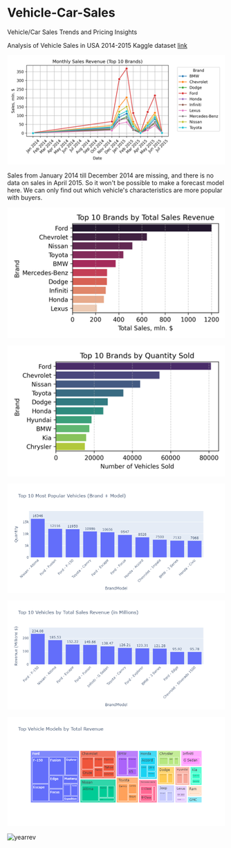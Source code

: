 # Vehicle-Car-Sales
Vehicle/Car Sales Trends and Pricing Insights

Analysis of Vehicle Sales in USA 2014-2015 Kaggle dataset
[link](https://www.kaggle.com/datasets/syedanwarafridi/vehicle-sales-data)

![monthly](output/MonthlySales.png)

Sales from January 2014 till December 2014 are missing, and there is no data on sales in April 2015.
So it won't be possible to make a forecast model here.
We can only find out which vehicle's characteristics are more popular with buyers.

![top10sales](output/brandsales.png)

![top10quantity](output/brandquantity.png)

![modelquantity](output/models_quantity.png)

![modelrevenue](output/models_revenue.png)

![modelrev](output/model_rev.png)

![yearrev](output/output/year_revenue.png)





